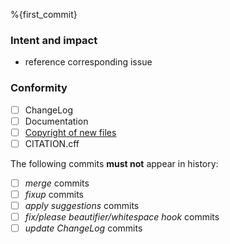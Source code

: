 %{first_commit}

### Intent and impact

- reference corresponding issue

### Conformity

- [ ] ChangeLog
- [ ] Documentation
- [ ] [Copyright of new files](https://gitlab.jsc.fz-juelich.de/perftools/scorep/-/wikis/copyright-notices)
- [ ] CITATION.cff

The following commits **must not** appear in history:
- [ ] _merge_ commits
- [ ] _fixup_ commits
- [ ] _apply suggestions_ commits
- [ ] _fix/please beautifier/whitespace hook_ commits
- [ ] _update ChangeLog_ commits
